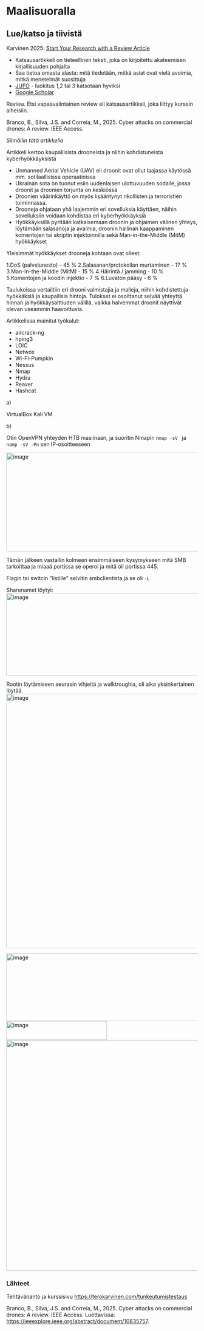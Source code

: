 # Maalisuoralla

## Lue/katso ja tiivistä

Karvinen 2025: [Start Your Research with a Review Article](https://terokarvinen.com/review-article)

- Katsausartikkeli on  tieteellinen teksti, joka on kirjoitettu akateemisen kirjallisuuden pohjalta
- Saa tietoa omasta alasta: mitä tiedetään, mitkä asiat ovat vielä avoimia, mitkä menetelmät suosittuja
-  [JUFO](https://jfp.csc.fi/jufoportaali) - luokitus 1,2 tai 3 katsotaan hyviksi
- [Google Scholar](https://scholar.google.com)

Review. Etsi vapaavalintainen review eli katsausartikkeli, joka liittyy kurssin aiheisiin.

Branco, B., Silva, J.S. and Correia, M., 2025. Cyber attacks on commercial drones: A review. IEEE Access.

*Silmäilin tätä artikkelia*

Artikkeli kertoo kaupallisista drooneista ja niihin kohdistuneista kyberhyökkäyksistä

- Unmanned Aerial Vehicle (UAV) eli droonit ovat ollut laajassa käytössä mm. sotilaallisissa operaatioissa
- Ukrainan sota on tuonut esiin uudenlaisen ulottuvuuden sodalle, jossa droonit ja droonien torjunta on keskiössä
- Droonien väärinkäyttö on myös lisääntynyt rikollisten ja terroristien toiminnassa.
- Drooneja ohjataan yhä laajemmin eri sovelluksia käyttäen, näihin sovelluksiin voidaan kohdistaa eri kyberhyökkäyksiä
- Hyökkäyksillä pyritään katkaisemaan droonin ja ohjaimen välinen yhteys, löytämään salasanoja ja avaimia, droonin hallinan kaappaminen komentojen tai skriptin injektoinnilla sekä Man-in-the-Middle (MitM) hyökkäykset

Yleisimmät hyökkäykset drooneja kohtaan ovat olleet:

1.DoS (palvelunesto) - 45 %
2.Salasanan/protokollan murtaminen - 17 %
3.Man-in-the-Middle (MitM) - 15 %
4.Häirintä / jamming - 10 %
5.Komentojen ja koodin injektio - 7 %
6.Luvaton pääsy - 6 %

Taulukoissa vertailtiin eri drooni valmistajia ja malleja, niihin kohdistettuja hyökkäksiä ja kaupallisia hintoja.
Tulokset ei osoittanut selvää yhteyttä hinnan ja hyökkäysalttiuden välillä, vaikka halvemmat droonit näyttivät olevan useammin haavoittuvia.

Artikkelissa mainitut työkalut:

- aircrack-ng
- hping3
- LOIC
- Netwox
- Wi-Fi-Pumpkin
- Nessus
- Nmap
- Hydra
- Reaver
- Hashcat

a)

VirtualBox Kali VM 

b)

Otin OpenVPN yhteyden HTB masiinaan, ja suoritin Nmapin ```nmap -sV ``` ja ```namp -sV -Pn```  sen IP-osoitteeseen

<img width="786" height="260" alt="image" src="https://github.com/user-attachments/assets/1dbed7cc-e7aa-4567-a161-c127f2868b80" />


Tämän jälkeen vastailin kolmeen ensimmäiseen kysymykseen mitä SMB tarkoittaa ja miaaä portissa se operoi ja mitä oli portissa 445.

Flagin tai switcin "listille" selvitin smbclientista ja se oli ```-L```

Sharenamet löytyi:
<img width="722" height="217" alt="image" src="https://github.com/user-attachments/assets/06073d75-faca-4438-994d-2534c8372bd0" />

Rootin löytämiseen seurasin vihjeitä ja walktroughia, oli aika yksinkertainen löytää.
<img width="847" height="670" alt="image" src="https://github.com/user-attachments/assets/e8ee36cb-5639-4f63-a653-07dbd1f73fe7" />

<img width="702" height="178" alt="image" src="https://github.com/user-attachments/assets/d1bed64c-d2eb-4770-afdf-9f207df68e29" />

<img width="265" height="50" alt="image" src="https://github.com/user-attachments/assets/03e27ae1-77a8-4511-be6d-653d23f37cce" />

<img width="691" height="608" alt="image" src="https://github.com/user-attachments/assets/8e133f75-36e7-47b5-bd7e-9c7813a98442" />







### Lähteet

Tehtävänanto ja kurssisivu https://terokarvinen.com/tunkeutumistestaus

Branco, B., Silva, J.S. and Correia, M., 2025. Cyber attacks on commercial drones: A review. IEEE Access. Luettavissa: https://ieeexplore.ieee.org/abstract/document/10835757.
